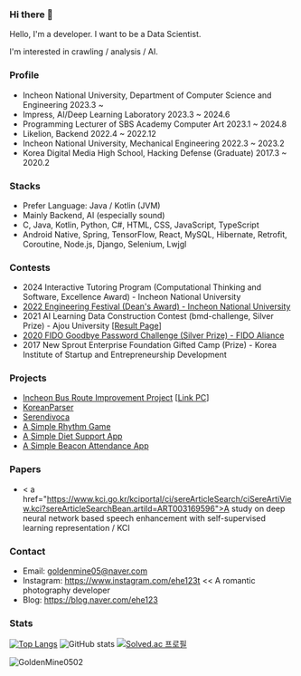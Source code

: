 ### Hi there 👋

Hello, I'm a developer. I want to be a Data Scientist.

I'm interested in crawling / analysis / AI.

### Profile
  -  Incheon National University, Department of Computer Science and Engineering 2023.3 ~
  -  Impress, AI/Deep Learning Laboratory 2023.3 ~ 2024.6
  -  Programming Lecturer of SBS Academy Computer Art 2023.1 ~ 2024.8
  -  Likelion, Backend 2022.4 ~ 2022.12
  -  Incheon National University, Mechanical Engineering 2022.3 ~ 2023.2
  -  Korea Digital Media High School, Hacking Defense (Graduate) 2017.3 ~ 2020.2

### Stacks
  -  Prefer Language: Java / Kotlin (JVM)
  -  Mainly Backend, AI (especially sound)
  -  C, Java, Kotlin, Python, C#, HTML, CSS, JavaScript, TypeScript
  -  Android Native, Spring, TensorFlow, React, MySQL, Hibernate, Retrofit, Coroutine, Node.js, Django, Selenium, Lwjgl

### Contests
  - 2024 Interactive Tutoring Program (Computational Thinking and Software, Excellence Award) - Incheon National University 
  - <a href="https://github.com/INU-Metaverse">2022 Engineering Festival (Dean's Award) - Incheon National University</a>
  - 2021 AI Learning Data Construction Contest (bmd-challenge, Silver Prize) - Ajou University [<a href="https://sites.google.com/view/bmdchallenge/%EA%B2%B0%EA%B3%BC-%EB%B0%9C%ED%91%9C">Result Page</a>]
  - <a href="https://github.com/owjs3901/ProtectHome">2020 FIDO Goodbye Password Challenge (Silver Prize) - FIDO Aliance</a>
  - 2017 New Sprout Enterprise Foundation Gifted Camp (Prize) - Korea Institute of Startup and Entrepreneurship Development

### Projects
  - <a href="https://github.com/GoldenMine0502/bus_improvement_backend">Incheon Bus Route Improvement Project</a> [<a href="http://web.goldenmine.kr:3000/">Link PC</a>]
  - <a href="https://github.com/GoldenMine0502/KoreanParser5">KoreanParser</a>
  - <a href="https://github.com/GoldenMine0502/Serendivoca">Serendivoca</a>
  - <a href="https://github.com/GoldenMine0502/RhythmGameJava">A Simple Rhythm Game</a>
  - <a href="https://github.com/GoldenMine0502/DietSupport">A Simple Diet Support App</a>
  - <a href="https://github.com/GoldenMine0502/BeaconServer">A Simple Beacon Attendance App</a>

### Papers
  - < a href="https://www.kci.go.kr/kciportal/ci/sereArticleSearch/ciSereArtiView.kci?sereArticleSearchBean.artiId=ART003169596">A study on deep neural network based speech enhancement with self-supervised learning representation / KCI</a>


### Contact
  - Email: goldenmine05@naver.com
  - Instagram: https://www.instagram.com/ehe123t << A romantic photography developer
  - Blog: https://blog.naver.com/ehe123

### Stats

[![Top Langs](https://github-readme-stats.vercel.app/api/top-langs/?username=GoldenMine0502&layout=compact)](https://github.com/anuraghazra/github-readme-stats)
![GitHub stats](https://github-readme-stats.vercel.app/api?username=GoldenMine0502&count_private=true&show_icons=true)
[![Solved.ac
프로필](http://mazassumnida.wtf/api/generate_badge?boj=ehe123)](https://solved.ac/ehe123)
<p align="left"> <img src="https://komarev.com/ghpvc/?username=GoldenMine0502&label=Profile%20views&color=0e75b6&style=flat" alt="GoldenMine0502" /></p>

<!--
**GoldenMine0502/GoldenMine0502** is a ✨ _special_ ✨ repository because its `README.md` (this file) appears on your GitHub profile.

Here are some ideas to get you started:

- 🔭 I’m currently working on ...
- 🌱 I’m currently learning ...
- 👯 I’m looking to collaborate on ...
- 🤔 I’m looking for help with ...
- 💬 Ask me about ...
- 📫 How to reach me: ...
- 😄 Pronouns: ...
- ⚡ Fun fact: ...
-->
